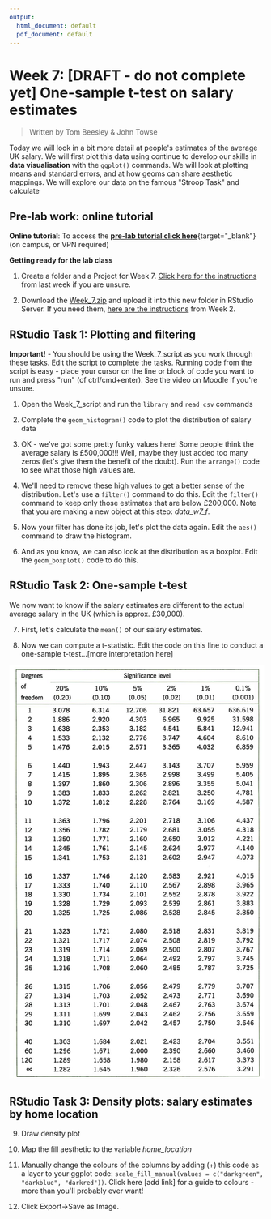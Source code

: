 ```yaml
---
output:
  html_document: default
  pdf_document: default
---
```





# Week 7: [DRAFT - do not complete yet] One-sample t-test on salary estimates

> Written by Tom Beesley & John Towse

Today we will look in a bit more detail at people's estimates of the average UK salary. We will first plot this data using continue to develop our skills in **data visualisation** with the `ggplot()` commands.  We will look at plotting means and standard errors, and at how geoms can share aesthetic mappings. We will explore our data on the famous "Stroop Task" and calculate

## Pre-lab work: online tutorial

**Online tutorial**: To access the [**pre-lab tutorial click here**](https://ma-rconnect.lancs.ac.uk/Week_7_LabPrep){target="_blank"} (on campus, or VPN required)

**Getting ready for the lab class** 

1. Create a folder and a Project for Week 7. [Click here for the instructions](#creating_project) from last week if you are unsure.

2. Download the [Week_7.zip](files/Week_7/Week_7.zip) and upload it into this new folder in RStudio Server. If you need them, [here are the instructions](#uploading_zip) from Week 2.

## RStudio Task 1: Plotting and filtering

**Important!** - You should be using the Week_7_script as you work through these tasks. Edit the script to complete the tasks. Running code from the script is easy - place your cursor on the line or block of code you want to run and press "run" (of ctrl/cmd+enter). See the video on Moodle if you're unsure.

1. Open the Week_7_script and run the `library` and `read_csv` commands

2. Complete the `geom_histogram()` code to plot the distribution of salary data

3. OK - we've got some pretty funky values here! Some people think the average salary is £500,000!!! Well, maybe they just added too many zeros (let's give them the benefit of the doubt). Run the `arrange()` code to see what those high values are.

4. We'll need to remove these high values to get a better sense of the distribution. Let's use a `filter()` command to do this. Edit the `filter()` command to keep only those estimates that are below £200,000. Note that you are making a new object at this step: *data_w7_f*.

5. Now your filter has done its job, let's plot the data again. Edit the `aes()` command to draw the histogram.

6. And as you know, we can also look at the distribution as a boxplot. Edit the `geom_boxplot()` code to do this.

## RStudio Task 2: One-sample t-test

We now want to know if the salary estimates are different to the actual average salary in the UK (which is approx. £30,000). 

7. First, let's calculate the `mean()` of our salary estimates.

8. Now we can compute a t-statistic. Edit the code on this line to conduct a one-sample t-test...[more interpretation here]


![](files/Week_7/ttable.png)

## RStudio Task 3: Density plots: salary estimates by home location

9. Draw density plot

10. Map the fill aesthetic to the variable *home_location*

11. Manually change the colours of the columns by adding (+) this code as a layer to your ggplot code: `scale_fill_manual(values = c("darkgreen", "darkblue", "darkred"))`. Click here [add link] for a guide to colours - more than you'll probably ever want!

12. Click Export->Save as Image. 

